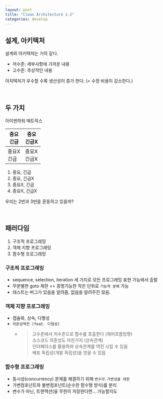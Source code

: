 ```yaml
---
layout: post
title: "Clean Architecture 1-2"
categories: develop
---
```


## 설계, 아키텍처

설계와 아키텍처는 거의 같다.  
- 저수준: 세부사항에 가까운 내용
- 고수준: 추상적인 내용

아치텍처가 우수할 수록 생산성이 증가 한다. (= 수정 비용이 감소한다.)  

<br/>

## 두 가치

아이젠하워 매트릭스 

|중요<br/>긴급|중요<br/>긴급X|
|---|---|
|중요X<br/>긴급|중요X<br/>긴급X|

1. 중요, 긴급 
2. 중요, 긴급X
3. 중요X, 긴급
4. 중요X, 긴급X 

우리는 2번과 3번을 혼동하고 있을까? 

<br/>

## 패러다임

1. 구조적 프로그래밍
2. 객체 지향 프로그래밍 
3. 함수형 프로그래밍 

### 구조적 프로그래밍

- sequence, selection, iteration 세 가지로 모든 프로그래밍 표현 가능에서 출발 
- 무분별한 goto 제한 => 증명가능한 작은 단위로 `기능적 분해` 가능
- 테스트는 버그가 있음을 알려줌, 없음을 알려주진 않음.  

### 객체 지향 프로그래밍 

- 캡슐화, 상속, 다형성 
- `의존성역전 (feat. 다형성)`
    - > 고수준에서 저수준으로 함수를 호출한다 (제어흐름방향)<br/>소스코드 의존성도 마찬가지 (상속관계)<br/>인터페이스를 활용하여 상속관계를 역전 시킬 수 있음 <br/>배포 독립성(개발 독립성)을 얻을 수 있음  

### 함수형 프로그래밍 

- 동시성(concurrency) 문제를 해결하기 위해 `변수의 가변성을 제한` 
- 가변컴포넌트와 불변컴포넌트(순수한 함수형 방식)를 분리
- 변수가 아닌, 트랜잭션(을 무한히 저장한다면... 가능할지도
